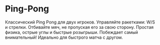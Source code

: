 # Ping-Pong
Классический Ping Pong для двух игроков. Управляйте ракетками: W/S и стрелки. Отбивайте мяч, не пропуская его за свою сторону. Простая физика, острые углы и быстрые розыгрыши. Побеждает самый внимательный! Идеально для быстрого матча с другом.
